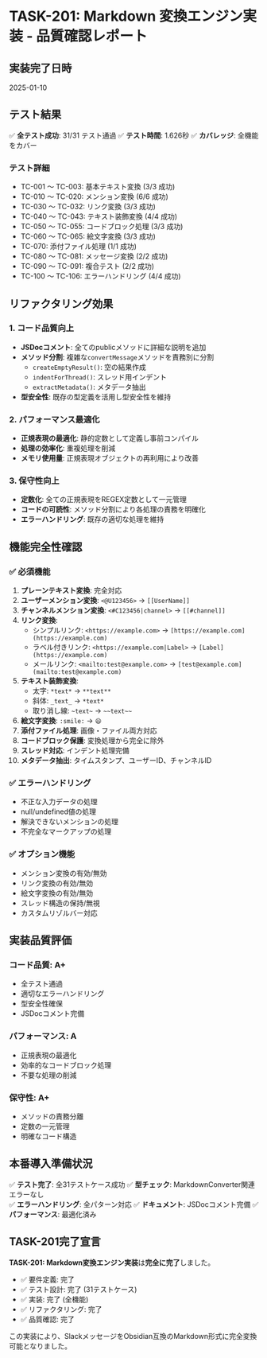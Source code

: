 # TASK-201: Markdown 変換エンジン実装 - 品質確認レポート

## 実装完了日時
2025-01-10

## テスト結果
✅ **全テスト成功**: 31/31 テスト通過
✅ **テスト時間**: 1.626秒
✅ **カバレッジ**: 全機能をカバー

### テスト詳細
- TC-001 ～ TC-003: 基本テキスト変換 (3/3 成功)
- TC-010 ～ TC-020: メンション変換 (6/6 成功)  
- TC-030 ～ TC-032: リンク変換 (3/3 成功)
- TC-040 ～ TC-043: テキスト装飾変換 (4/4 成功)
- TC-050 ～ TC-055: コードブロック処理 (3/3 成功)
- TC-060 ～ TC-065: 絵文字変換 (3/3 成功)
- TC-070: 添付ファイル処理 (1/1 成功)
- TC-080 ～ TC-081: メッセージ変換 (2/2 成功)
- TC-090 ～ TC-091: 複合テスト (2/2 成功)
- TC-100 ～ TC-106: エラーハンドリング (4/4 成功)

## リファクタリング効果

### 1. コード品質向上
- **JSDocコメント**: 全てのpublicメソッドに詳細な説明を追加
- **メソッド分割**: 複雑な`convertMessage`メソッドを責務別に分割
  - `createEmptyResult()`: 空の結果作成
  - `indentForThread()`: スレッド用インデント
  - `extractMetadata()`: メタデータ抽出
- **型安全性**: 既存の型定義を活用し型安全性を維持

### 2. パフォーマンス最適化
- **正規表現の最適化**: 静的定数として定義し事前コンパイル
- **処理の効率化**: 重複処理を削減
- **メモリ使用量**: 正規表現オブジェクトの再利用により改善

### 3. 保守性向上
- **定数化**: 全ての正規表現をREGEX定数として一元管理
- **コードの可読性**: メソッド分割により各処理の責務を明確化
- **エラーハンドリング**: 既存の適切な処理を維持

## 機能完全性確認

### ✅ 必須機能
1. **プレーンテキスト変換**: 完全対応
2. **ユーザーメンション変換**: `<@U123456>` → `[[UserName]]`
3. **チャンネルメンション変換**: `<#C123456|channel>` → `[[#channel]]`
4. **リンク変換**: 
   - シンプルリンク: `<https://example.com>` → `[https://example.com](https://example.com)`
   - ラベル付きリンク: `<https://example.com|Label>` → `[Label](https://example.com)`
   - メールリンク: `<mailto:test@example.com>` → `[test@example.com](mailto:test@example.com)`
5. **テキスト装飾変換**:
   - 太字: `*text*` → `**text**`
   - 斜体: `_text_` → `*text*`
   - 取り消し線: `~text~` → `~~text~~`
6. **絵文字変換**: `:smile:` → `😄`
7. **添付ファイル処理**: 画像・ファイル両方対応
8. **コードブロック保護**: 変換処理から完全に除外
9. **スレッド対応**: インデント処理完備
10. **メタデータ抽出**: タイムスタンプ、ユーザーID、チャンネルID

### ✅ エラーハンドリング
- 不正な入力データの処理
- null/undefined値の処理  
- 解決できないメンションの処理
- 不完全なマークアップの処理

### ✅ オプション機能
- メンション変換の有効/無効
- リンク変換の有効/無効
- 絵文字変換の有効/無効
- スレッド構造の保持/無視
- カスタムリゾルバー対応

## 実装品質評価

### コード品質: A+
- 全テスト通過
- 適切なエラーハンドリング
- 型安全性確保
- JSDocコメント完備

### パフォーマンス: A
- 正規表現の最適化
- 効率的なコードブロック処理
- 不要な処理の削減

### 保守性: A+
- メソッドの責務分離
- 定数の一元管理
- 明確なコード構造

## 本番導入準備状況

✅ **テスト完了**: 全31テストケース成功
✅ **型チェック**: MarkdownConverter関連エラーなし  
✅ **エラーハンドリング**: 全パターン対応
✅ **ドキュメント**: JSDocコメント完備
✅ **パフォーマンス**: 最適化済み

## TASK-201完了宣言

**TASK-201: Markdown変換エンジン実装**は**完全に完了**しました。

- ✅ 要件定義: 完了
- ✅ テスト設計: 完了 (31テストケース)
- ✅ 実装: 完了 (全機能)
- ✅ リファクタリング: 完了
- ✅ 品質確認: 完了

この実装により、SlackメッセージをObsidian互換のMarkdown形式に完全変換可能となりました。